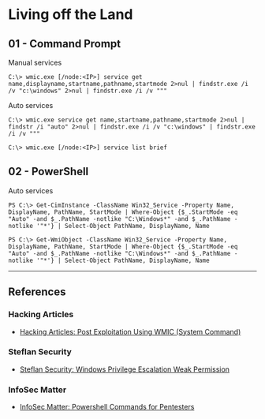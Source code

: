 # Living off the Land

## 01 - Command Prompt

Manual services

```
C:\> wmic.exe [/node:<IP>] service get name,displayname,startname,pathname,startmode 2>nul | findstr.exe /i /v "c:\windows" 2>nul | findstr.exe /i /v """
```

Auto services

```
C:\> wmic.exe service get name,startname,pathname,startmode 2>nul | findstr /i "auto" 2>nul | findstr.exe /i /v "c:\windows" | findstr.exe /i /v """

C:\> wmic.exe [/node:<IP>] service list brief
```

## 02 - PowerShell

Auto services

```
PS C:\> Get-CimInstance -ClassName Win32_Service -Property Name, DisplayName, PathName, StartMode | Where-Object {$_.StartMode -eq "Auto" -and $_.PathName -notlike "C:\Windows*" -and $_.PathName -notlike '"*'} | Select-Object PathName, DisplayName, Name

PS C:\> Get-WmiObject -ClassName Win32_Service -Property Name, DisplayName, PathName, StartMode | Where-Object {$_.StartMode -eq "Auto" -and $_.PathName -notlike "C:\Windows*" -and $_.PathName -notlike '"*'} | Select-Object PathName, DisplayName, Name
```

---
## References

### Hacking Articles

- [Hacking Articles: Post Exploitation Using WMIC (System Command)](https://www.hackingarticles.in/post-exploitation-using-wmic-system-command/)

### Steflan Security

- [Steflan Security: Windows Privilege Escalation Weak Permission](https://steflan-security.com/windows-privilege-escalation-weak-permission/)

### InfoSec Matter

- [InfoSec Matter: Powershell Commands for Pentesters](https://www.infosecmatter.com/powershell-commands-for-pentesters/)